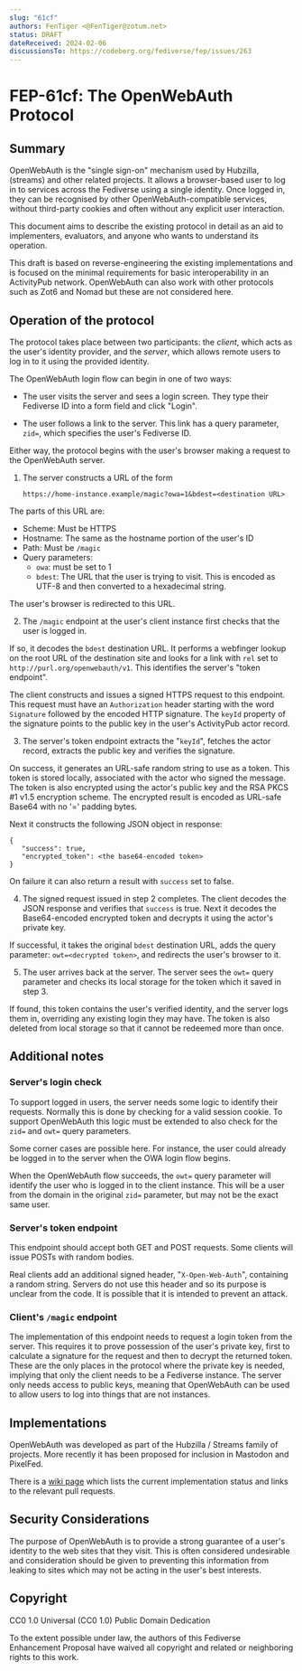 ```yaml
---
slug: "61cf"
authors: FenTiger <@FenTiger@zotum.net>
status: DRAFT
dateReceived: 2024-02-06
discussionsTo: https://codeberg.org/fediverse/fep/issues/263
---
```

# FEP-61cf: The OpenWebAuth Protocol

## Summary

OpenWebAuth is the "single sign-on" mechanism used by Hubzilla, (streams) and other related projects. It allows a browser-based user to log in to services across the Fediverse using a single identity. Once logged in, they can be recognised by other OpenWebAuth-compatible services, without third-party cookies and often without any explicit user interaction.

This document aims to describe the existing protocol in detail as an aid to implementers, evaluators, and anyone who wants to understand its operation.

This draft is based on reverse-engineering the existing implementations and is focused on the minimal requirements for basic interoperability in an ActivityPub network. OpenWebAuth can also work with other protocols such as Zot6 and Nomad but these are not considered here.

## Operation of the protocol

The protocol takes place between two participants: the _client_, which acts as the user's identity provider, and the _server_, which allows remote users to log in to it using the provided identity.

The OpenWebAuth login flow can begin in one of two ways:

- The user visits the server and sees a login screen.  They type their Fediverse ID into a form field and click "Login".

- The user follows a link to the server. This link has a query parameter, `zid=`, which specifies the user's Fediverse ID.

Either way, the protocol begins with the user's browser making a request to the OpenWebAuth server.

1. The server constructs a URL of the form

   `https://home-instance.example/magic?owa=1&bdest=<destination URL>`

The parts of this URL are:

  - Scheme: Must be HTTPS
  - Hostname: The same as the hostname portion of the user's ID
  - Path: Must be `/magic`
  - Query parameters:
      - `owa`: must be set to 1
      - `bdest`: The URL that the user is trying to visit. This is encoded as UTF-8 and then converted to a hexadecimal string.

The user's browser is redirected to this URL.

2. The `/magic` endpoint at the user's client instance first checks that the user is logged in.

If so, it decodes the `bdest` destination URL. It performs a webfinger lookup on the root URL of the destination site and looks for a link with `rel` set to `http://purl.org/openwebauth/v1`. This identifies the server's "token endpoint".

The client constructs and issues a signed HTTPS request to this endpoint.  This request must have an `Authorization` header starting with the word `Signature` followed by the encoded HTTP signature. The `keyId` property of the signature points to the public key in the user's ActivityPub actor record.

3. The server's token endpoint extracts the "`keyId`", fetches the actor record, extracts the public key and verifies the signature.

On success, it generates an URL-safe random string to use as a token.  This token is stored locally, associated with the actor who signed the message. The token is also encrypted using the actor's public key and the RSA PKCS #1 v1.5 encryption scheme. The encrypted result is encoded as URL-safe Base64 with no '=' padding bytes.

Next it constructs the following JSON object in response:

```
{
   "success": true,
   "encrypted_token": <the base64-encoded token>
}
```

On failure it can also return a result with `success` set to false.

4. The signed request issued in step 2 completes.  The client decodes the JSON response and verifies that `success` is true. Next it decodes the Base64-encoded encrypted token and decrypts it using the actor's private key.

If successful, it takes the original `bdest` destination URL, adds the query parameter: `owt=<decrypted token>`, and redirects the user's browser to it.

5. The user arrives back at the server. The server sees the `owt=` query parameter and checks its local storage for the token which it saved in step 3.

If found, this token contains the user's verified identity, and the server logs them in, overriding any existing login they may have. The token is also deleted from local storage so that it cannot be redeemed more than once.

## Additional notes

### Server's login check

To support logged in users, the server needs some logic to identify their requests. Normally this is done by checking for a valid session cookie. To support OpenWebAuth this logic must be extended to also check for the `zid=` and `owt=` query parameters.

Some corner cases are possible here. For instance, the user could already be logged in to the server when the OWA login flow begins.

When the OpenWebAuth flow succeeds, the `owt=` query parameter will identify the user who is logged in to the client instance. This will be a user from the domain in the original `zid=` parameter, but may not be the exact same user.

### Server's token endpoint

This endpoint should accept both GET and POST requests. Some clients will issue POSTs with random bodies.

Real clients add an additional signed header, "`X-Open-Web-Auth`", containing a random string. Servers do not use this header and so its purpose is unclear from the code. It is possible that it is intended to prevent an attack.

### Client's `/magic` endpoint

The implementation of this endpoint needs to request a login token from the server. This requires it to prove possession of the user's private key, first to calculate a signature for the request and then to decrypt the returned token. These are the only places in the protocol where the private key is needed, implying that only the client needs to be a Fediverse instance. The server only needs access to public keys, meaning that OpenWebAuth can be used to allow users to log into things that are not instances.

## Implementations

OpenWebAuth was developed as part of the Hubzilla / Streams family of projects. More recently it has been proposed for inclusion in Mastodon and PixelFed.

There is a [wiki page](https://hz.eenoog.org/wiki/pascal/Fediverse%2820%29OpenWebAuth%2820%29support/Home) which lists the current implementation status and links to the relevant pull requests.

## Security Considerations

The purpose of OpenWebAuth is to provide a strong guarantee of a user's identity to the web sites that they visit. This is often considered undesirable and consideration should be given to preventing this information from leaking to sites which may not be acting in the user's best interests.

## Copyright

CC0 1.0 Universal (CC0 1.0) Public Domain Dedication

To the extent possible under law, the authors of this Fediverse Enhancement Proposal have waived all copyright and related or neighboring rights to this work.
